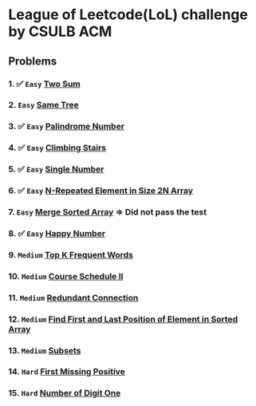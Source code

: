 # League of Leetcode(LoL) challenge by CSULB ACM

## Problems

### 1. ✅ `Easy` [Two Sum](https://leetcode.com/problems/two-sum/) 
### 2. `Easy` [Same Tree](https://leetcode.com/problems/same-tree/)
### 3. ✅ `Easy` [Palindrome Number](https://leetcode.com/problems/palindrome-number/)
### 4. ✅ `Easy` [Climbing Stairs](https://leetcode.com/problems/climbing-stairs/)
### 5. ✅ `Easy` [Single Number](https://leetcode.com/problems/single-number/)
### 6. ✅ `Easy` [N-Repeated Element in Size 2N Array](https://leetcode.com/problems/n-repeated-element-in-size-2n-array/)
### 7. `Easy` [Merge Sorted Array](https://leetcode.com/problems/merge-sorted-array/) => Did not pass the test
### 8. ✅ `Easy` [Happy Number](https://leetcode.com/problems/happy-number/)
### 9. `Medium` [Top K Frequent Words](https://leetcode.com/problems/top-k-frequent-words/)
### 10. `Medium` [Course Schedule II](https://leetcode.com/problems/course-schedule-ii/)
### 11. `Medium` [Redundant Connection](https://leetcode.com/problems/redundant-connection/)
### 12. `Medium` [Find First and Last Position of Element in Sorted Array](https://leetcode.com/problems/find-first-and-last-position-of-element-in-sorted-array/)
### 13. `Medium` [Subsets](https://leetcode.com/problems/subsets/)
### 14. `Hard` [First Missing Positive](https://leetcode.com/problems/first-missing-positive/)
### 15. `Hard` [Number of Digit One](https://leetcode.com/problems/number-of-digit-one/solution/)
